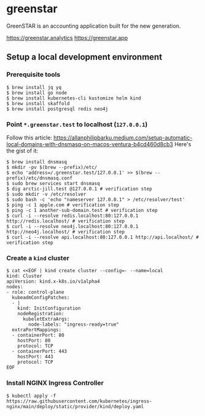 # greenstar

GreenSTAR is an accounting application built for the new generation.

https://greenstar.analytics
https://greenstar.app

## Setup a local development environment

### Prerequisite tools

```shell
$ brew install jq yq
$ brew install go node
$ brew install kubernetes-cli kustomize helm kind
$ brew install skaffold
$ brew install postgresql redis neo4j
```

### Point `*.greenstar.test` to localhost (`127.0.0.1`)

Follow this article: https://allanphilipbarku.medium.com/setup-automatic-local-domains-with-dnsmasq-on-macos-ventura-b4cd460d8cb3
Here's the gist of it:

```shell
$ brew install dnsmasq
$ mkdir -pv $(brew --prefix)/etc/
$ echo 'address=/.greenstar.test/127.0.0.1' >> $(brew --prefix)/etc/dnsmasq.conf
$ sudo brew services start dnsmasq
$ dig arctic-jill.test @127.0.0.1 # verification step
$ sudo mkdir -v /etc/resolver
$ sudo bash -c 'echo "nameserver 127.0.0.1" > /etc/resolver/test'
$ ping -c 1 apple.com # verification step
$ ping -c 1 another-sub-domain.test # verification step
$ curl -i --resolve redis.localhost:80:127.0.0.1 http://redis.localhost/ # verification step
$ curl -i --resolve neo4j.localhost:80:127.0.0.1 http://neo4j.localhost/ # verification step
$ curl -i --resolve api.localhost:80:127.0.0.1 http://api.localhost/ # verification step
```

### Create a `kind` cluster

```shell
$ cat <<EOF | kind create cluster --config=- --name=local
kind: Cluster
apiVersion: kind.x-k8s.io/v1alpha4
nodes:
- role: control-plane
  kubeadmConfigPatches:
  - |
    kind: InitConfiguration
    nodeRegistration:
      kubeletExtraArgs:
        node-labels: "ingress-ready=true"
  extraPortMappings:
  - containerPort: 80
    hostPort: 80
    protocol: TCP
  - containerPort: 443
    hostPort: 443
    protocol: TCP
EOF
```

### Install NGINX Ingress Controller

```shell
$ kubectl apply -f https://raw.githubusercontent.com/kubernetes/ingress-nginx/main/deploy/static/provider/kind/deploy.yaml
```
